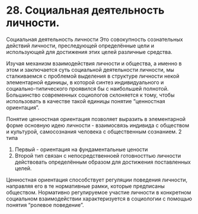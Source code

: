 # 28. Социальная деятельность личности.

Социальная деятельность личности
Это совокупность сознательных действий личности, преследующей определённые цели и использующей для достижения этих целей различные средства.

Изучая механизм взаимодействия личности и общества, а именно в этом и заключается суть социальной деятельности личности, мы сталкиваемся с проблемой выделения в структуре личности некой элементарной единицы, в которой синтез индивидуального и социально-типического проявился бы с наибольшей полнотой. Большинство современных социологов склоняется к тому, чтобы использовать в качестве такой единицы понятие “ценностная ориентация”.

Понятие ценностная ориентация позволяет выразить в элементарной форме основную идею личности - взаимосвязь индивида с обществом и культурой, самосознания человека с общественным сознанием.  2 типа

1. Первый - ориентация на фундаментальные цености
2. Второй тип связан с непосредственноей готовносттью личности действовать определённым образом для достижения поставленных целей.

Ценностная ориентация способствует регуляции поведения личности, направляя его в те нормативные рамки, которые предписаны обществом. Нормативно регулируемое участие личности в конкретном социальном взаимодействии характеризуется в социологии с помощью понятия “ролевое поведение”.
